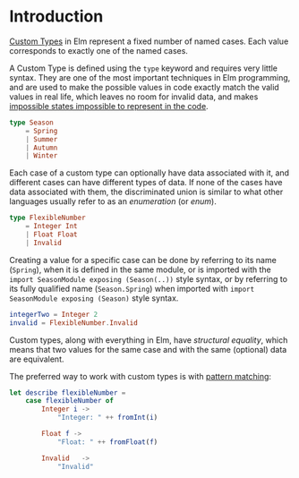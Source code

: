 # Introduction

[Custom Types][custom-types] in Elm represent a fixed number of named cases. Each value corresponds to exactly one of the named cases.

A Custom Type is defined using the `type` keyword and requires very little syntax. They are one of the most important techniques in Elm programming, and are used to make the possible values in code exactly match the valid values in real life, which leaves no room for invalid data, and makes [impossible states impossible to represent in the code][impossible-states].

```elm
type Season
    = Spring
    | Summer
    | Autumn
    | Winter
```

Each case of a custom type can optionally have data associated with it, and different cases can have different types of data. If none of the cases have data associated with them, the discriminated union is similar to what other languages usually refer to as an _enumeration_ (or _enum_).

```elm
type FlexibleNumber
    = Integer Int
    | Float Float
    | Invalid
```

Creating a value for a specific case can be done by referring to its name (`Spring`), when it is defined in the same module, or is imported with the `import SeasonModule exposing (Season(..))` style syntax, or by referring to its fully qualified name (`Season.Spring`) when imported with `import SeasonModule exposing (Season)` style syntax.

```elm
integerTwo = Integer 2
invalid = FlexibleNumber.Invalid
```

Custom types, along with everything in Elm, have _structural equality_, which means that two values for the same case and with the same (optional) data are equivalent.

The preferred way to work with custom types is with [pattern matching][pattern-matching]:

```elm
let describe flexibleNumber =
    case flexibleNumber of
        Integer i ->
            "Integer: " ++ fromInt(i)

        Float f ->
            "Float: " ++ fromFloat(f)

        Invalid   ->
            "Invalid"
```

[custom-types]: https://elmprogramming.com/type-system.html#creating-our-own-types
[pattern-matching]: https://guide.elm-lang.org/types/pattern_matching.html
[impossible-states]: https://www.youtube.com/watch?v=IcgmSRJHu_8
